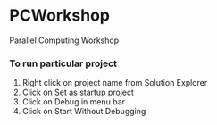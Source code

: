 # PCWorkshop
Parallel Computing Workshop

### To run particular project

1. Right click on project name from Solution Explorer
2. Click on Set as startup project
3. Click on Debug in menu bar
4. Click on Start Without Debugging

